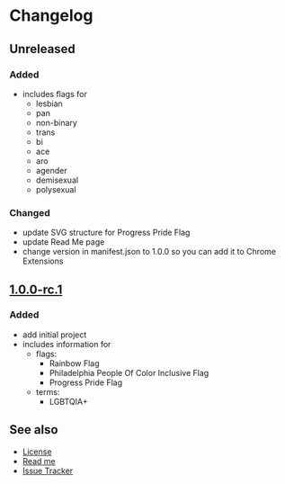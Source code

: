 # Changelog

## Unreleased

### Added

- includes flags for
    - lesbian
    - pan
    - non-binary
    - trans
    - bi
    - ace
    - aro
    - agender
    - demisexual
    - polysexual

### Changed

- update SVG structure for Progress Pride Flag
- update Read Me page
- change version in manifest.json to 1.0.0 so you can add it to Chrome Extensions

## [1.0.0-rc.1](https://github.com/stephfuchs/queer-custom-chrome-tab/releases/tag/1.0.0-rc.1)

### Added

- add initial project
- includes information for
    - flags:
        - Rainbow Flag
        - Philadelphia People Of Color Inclusive Flag
        - Progress Pride Flag
    - terms:
        - LGBTQIA+

## See also

- [License](https://github.com/stephfuchs/queer-custom-chrome-tab/LICENSE)
- [Read me](https://github.com/stephfuchs/queer-custom-chrome-tab/README.md)
- [Issue Tracker](https://github.com/stephfuchs/queer-custom-chrome-tab/issues)
